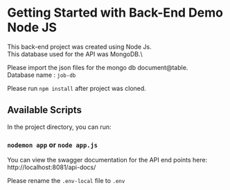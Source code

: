 # Getting Started with Back-End Demo Node JS
This back-end project was created using Node Js.\
This database used for the API was MongoDB.\

Please import the json files for the mongo db document@table.\
Database name : `job-db`

Please run `npm install` after project was cloned.

## Available Scripts

In the project directory, you can run:

### `nodemon app` or `node app.js`

You can view the swagger documentation for the API end points here: 
http://localhost:8081/api-docs/

Please rename the `.env-local` file to `.env`
